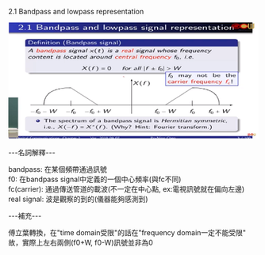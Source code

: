 2.1 Bandpass and lowpass representation

![image](https://github.com/IamCalories/chenDC-notes/blob/master/docs/chapter2/res/2-1.png)



---名詞解釋---  

bandpass: 在某個頻帶通過訊號  
f0: 在bandpass signal中定義的一個中心頻率(與fc不同)  
fc(carrier): 通過傳送管道的載波(不一定在中心點, ex:電視訊號就在偏向左邊)
real signal: 波是觀察的到的(儀器能夠感測到)


---補充---  

傅立葉轉換，在"time domain受限"的話在"frequency domain一定不能受限"  
故，實際上左右兩側(f0+W, f0-W)訊號並非為0
